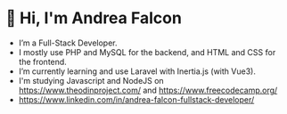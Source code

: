 # 👋 Hi, I'm Andrea Falcon

- I’m a Full-Stack Developer.
- I mostly use PHP and MySQL for the backend, and HTML and CSS for the frontend.
- I’m currently learning and use Laravel with Inertia.js (with Vue3).
- I'm studying Javascript and NodeJS on https://www.theodinproject.com/ and https://www.freecodecamp.org/
- https://www.linkedin.com/in/andrea-falcon-fullstack-developer/

<!---
falconandrea/falconandrea is a ✨ special ✨ repository because its `README.md` (this file) appears on your GitHub profile.
You can click the Preview link to take a look at your changes.
--->
